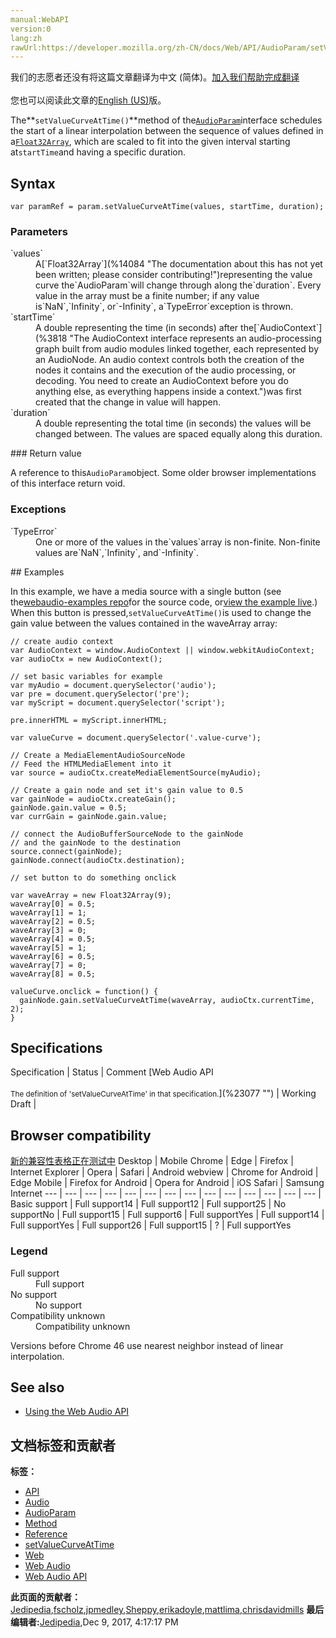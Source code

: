 ```yaml
---
manual:WebAPI
version:0
lang:zh
rawUrl:https://developer.mozilla.org/zh-CN/docs/Web/API/AudioParam/setValueCurveAtTime
---
```




<bdi>我们的志愿者还没有将这篇文章翻译为<bdi>中文 (简体)</bdi>。[加入我们帮助完成翻译](%23076 "")<br></br>您也可以阅读此文章的[English (US)](%14176 "")版。</bdi>






The**`setValueCurveAtTime()`**method of the[`AudioParam`](%3874 "There are two kinds of AudioParam, a-rate and k-rate parameters:")interface schedules the start of a linear interpolation between the sequence of values defined in a[`Float32Array`](%14084 "The documentation about this has not yet been written; please consider contributing!"), which are scaled to fit into the given interval starting at`startTime`and having a specific duration.


## Syntax<a name="Syntax"></a>

```
var paramRef = param.setValueCurveAtTime(values, startTime, duration);
```

### Parameters<a name="Parameters"></a>
<dl><dt id=''>`values`</dt><dd>A[`Float32Array`](%14084 "The documentation about this has not yet been written; please consider contributing!")representing the value curve the`AudioParam`will change through along the`duration`. Every value in the array must be a finite number; if any value is`NaN`,`Infinity`, or`-Infinity`, a`TypeError`exception is thrown.</dd><dt id=''>`startTime`</dt><dd>A double representing the time (in seconds) after the[`AudioContext`](%3818 "The AudioContext interface represents an audio-processing graph built from audio modules linked together, each represented by an AudioNode. An audio context controls both the creation of the nodes it contains and the execution of the audio processing, or decoding. You need to create an AudioContext before you do anything else, as everything happens inside a context.")was first created that the change in value will happen.</dd><dt id=''>`duration`</dt><dd>A double representing the total time (in seconds) the values will be changed between. The values are spaced equally along this duration.</dd></dl>
### Return value<a name="Return_value"></a>


A reference to this`AudioParam`object. Some older browser implementations of this interface return void.


### Exceptions<a name="Exceptions"></a>
<dl><dt id=''>`TypeError`</dt><dd>One or more of the values in the`values`array is non-finite. Non-finite values are`NaN`,`Infinity`, and`-Infinity`.</dd></dl>
## Examples<a name="Examples"></a>


In this example, we have a media source with a single button (see the[webaudio-examples repo](%23056 "")for the source code, or[view the example live](%23057 "").) When this button is pressed,`setValueCurveAtTime()`is used to change the gain value between the values contained in the waveArray array:


```
// create audio context
var AudioContext = window.AudioContext || window.webkitAudioContext;
var audioCtx = new AudioContext();

// set basic variables for example
var myAudio = document.querySelector('audio');
var pre = document.querySelector('pre');
var myScript = document.querySelector('script');

pre.innerHTML = myScript.innerHTML;

var valueCurve = document.querySelector('.value-curve');

// Create a MediaElementAudioSourceNode
// Feed the HTMLMediaElement into it
var source = audioCtx.createMediaElementSource(myAudio);

// Create a gain node and set it's gain value to 0.5
var gainNode = audioCtx.createGain();
gainNode.gain.value = 0.5;
var currGain = gainNode.gain.value;

// connect the AudioBufferSourceNode to the gainNode
// and the gainNode to the destination
source.connect(gainNode);
gainNode.connect(audioCtx.destination);

// set button to do something onclick

var waveArray = new Float32Array(9);
waveArray[0] = 0.5;
waveArray[1] = 1;
waveArray[2] = 0.5;
waveArray[3] = 0;
waveArray[4] = 0.5;
waveArray[5] = 1;
waveArray[6] = 0.5;
waveArray[7] = 0;
waveArray[8] = 0.5;

valueCurve.onclick = function() {
  gainNode.gain.setValueCurveAtTime(waveArray, audioCtx.currentTime, 2);
} 

```

## Specifications<a name="Specifications"></a>
<dl></dl>Specification | Status | Comment 
[Web Audio API<br></br><small>The definition of &#39;setValueCurveAtTime&#39; in that specification.</small>](%23077 "") | Working Draft |  


## Browser compatibility<a name="Browser_compatibility"></a>
[新的兼容性表格正在测试中<i></i>](%3360 "")
<abbr>Desktop<i></i></abbr> | <abbr>Mobile<i></i></abbr> 
<abbr>Chrome<i></i></abbr> | <abbr>Edge<i></i></abbr> | <abbr>Firefox<i></i></abbr> | <abbr>Internet Explorer<i></i></abbr> | <abbr>Opera<i></i></abbr> | <abbr>Safari<i></i></abbr> | <abbr>Android webview<i></i></abbr> | <abbr>Chrome for Android<i></i></abbr> | <abbr>Edge Mobile<i></i></abbr> | <abbr>Firefox for Android<i></i></abbr> | <abbr>Opera for Android<i></i></abbr> | <abbr>iOS Safari<i></i></abbr> | <abbr>Samsung Internet<i></i></abbr> 
 ---  |  ---  |  ---  |  ---  |  ---  |  ---  |  ---  |  ---  |  ---  |  ---  |  ---  |  ---  |  ---  |  ---  | 
Basic support | <abbr>Full support</abbr>14 | <abbr>Full support</abbr>12 | <abbr>Full support</abbr>25 | <abbr>No support</abbr>No | <abbr>Full support</abbr>15 | <abbr>Full support</abbr>6 | <abbr>Full support</abbr>Yes | <abbr>Full support</abbr>14 | <abbr>Full support</abbr>Yes | <abbr>Full support</abbr>26 | <abbr>Full support</abbr>15 | <abbr>?</abbr> | <abbr>Full support</abbr>Yes 


### Legend<a name="Legend"></a>
<dl><dt id=''><abbr>Full support</abbr></dt><dd>Full support</dd><dt id=''><abbr>No support</abbr></dt><dd>No support</dd><dt id=''><abbr>Compatibility unknown</abbr></dt><dd>Compatibility unknown</dd></dl>


Versions before Chrome 46 use nearest neighbor instead of linear interpolation.


## See also<a name="See_also"></a>

* [Using the Web Audio API](%3811 "")



## 文档标签和贡献者
**标签：**
* [API](%50 "")
* [Audio](%3822 "")
* [AudioParam](%23043 "")
* [Method](%14476 "")
* [Reference](%3381 "")
* [setValueCurveAtTime](%23078 "")
* [Web](%119 "")
* [Web Audio](%3829 "")
* [Web Audio API](%3830 "")

**此页面的贡献者：**[Jedipedia](%4038 ""),[fscholz](%60 ""),[jpmedley](%3413 ""),[Sheppy](%405 ""),[erikadoyle](%3894 ""),[mattlima](%23079 ""),[chrisdavidmills](%3495 "")
**最后编辑者:**[Jedipedia](%4038 ""),<time>Dec 9, 2017, 4:17:17 PM</time>


